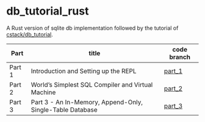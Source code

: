 # db_tutorial_rust
A Rust version of sqlite db implementation followed by the tutorial of [cstack/db_tutorial](https://github.com/cstack/db_tutorial).

|Part|title|code branch|
|-------|---------|---------|
|Part 1|Introduction and Setting up the REPL|[part_1](https://github.com/guimingyue/db_tutorial_rust/tree/part_1)|
|Part 2|World’s Simplest SQL Compiler and Virtual Machine|[part_2](https://github.com/guimingyue/db_tutorial_rust/tree/part_2)|
|Part 3|Part 3 - An In-Memory, Append-Only, Single-Table Database|[part_3](https://github.com/guimingyue/db_tutorial_rust/tree/part_3)|

